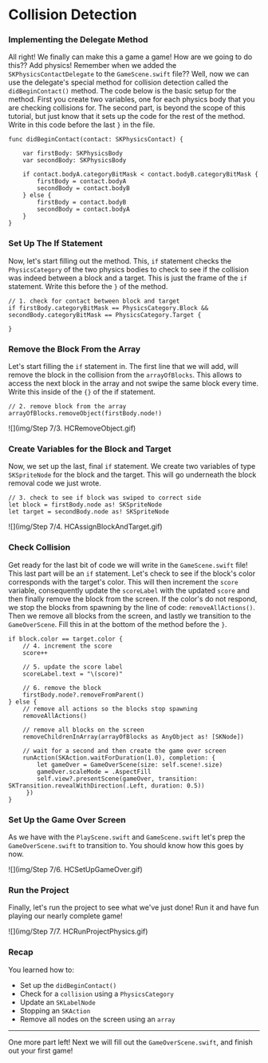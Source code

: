 # Collision Detection

### Implementing the Delegate Method

All right! We finally can make this a game a game! How are we going to do this?? Add physics! Remember when we added the `SKPhysicsContactDelegate` to the `GameScene.swift` file?? Well, now we can use the delegate's special method for collision detection called the `didBeginContact()` method. The code below is the basic setup for the method. First you create two variables, one for each physics body that you are checking collisions for. The second part, is beyond the scope of this tutorial, but just know that it sets up the code for the rest of the method. Write in this code before the last `}` in the file.

	func didBeginContact(contact: SKPhysicsContact) {
        
        var firstBody: SKPhysicsBody
        var secondBody: SKPhysicsBody
        
        if contact.bodyA.categoryBitMask < contact.bodyB.categoryBitMask {
            firstBody = contact.bodyA
            secondBody = contact.bodyB
        } else {
            firstBody = contact.bodyB
            secondBody = contact.bodyA
        }
    }

    
### Set Up The If Statement

Now, let's start filling out the method. This, `if` statement checks the `PhysicsCategory` of the two physics bodies to check to see if the collision was indeed between a block and a target. This is just the frame of the `if` statement. Write this before the `}` of the method.

	// 1. check for contact between block and target
   	if firstBody.categoryBitMask == PhysicsCategory.Block && secondBody.categoryBitMask == PhysicsCategory.Target {
            
    }

    
### Remove the Block From the Array

Let's start filling the `if` statement in. The first line that we will add, will remove the block in the collision from the `arrayOfBlocks`. This allows to access the next block in the array and not swipe the same block every time. Write this inside of the `{}` of the if statement.

	// 2. remove block from the array
    arrayOfBlocks.removeObject(firstBody.node!)
    
![](img/Step 7/3. HCRemoveObject.gif)
    
    
### Create Variables for the Block and Target

Now, we set up the last, final `if` statement. We create two variables of type `SKSpriteNode` for the block and the target. This will go underneath the block removal code we just wrote.

	// 3. check to see if block was swiped to correct side
    let block = firstBody.node as! SKSpriteNode
    let target = secondBody.node as! SKSpriteNode
    
![](img/Step 7/4. HCAssignBlockAndTarget.gif)
 
 
### Check Collision

Get ready for the last bit of code we will write in the `GameScene.swift` file! This last part will be an `if` statement. Let's check to see if the block's color corresponds with the target's color. This will then increment the `score` variable, consequently update the `scoreLabel` with the updated `score` and then finally remove the block from the screen. If the color's do not respond, we stop the blocks from spawning by the line of code: `removeAllActions()`. Then we remove all blocks from the screen, and lastly we transition to the `GameOverScene`. Fill this in at the bottom of the method before the `}`.

	if block.color == target.color {
    	// 4. increment the score
      	score++
                
     	// 5. update the score label
		scoreLabel.text = "\(score)"
                
		// 6. remove the block
		firstBody.node?.removeFromParent()
 	} else {
    	// remove all actions so the blocks stop spawning
		removeAllActions()
                
		// remove all blocks on the screen
		removeChildrenInArray(arrayOfBlocks as AnyObject as! [SKNode])
                
		// wait for a second and then create the game over screen
    	runAction(SKAction.waitForDuration(1.0), completion: {
   			let gameOver = GameOverScene(size: self.scene!.size)
			gameOver.scaleMode = .AspectFill
			self.view?.presentScene(gameOver, transition: SKTransition.revealWithDirection(.Left, duration: 0.5))
		 })
	}

	
### Set Up the Game Over Screen

As we have with the `PlayScene.swift` and `GameScene.swift` let's prep the `GameOverScene.swift` to transition to. You should know how this goes by now.

![](img/Step 7/6. HCSetUpGameOver.gif)


### Run the Project

Finally, let's run the project to see what we've just done! Run it and have fun playing our nearly complete game!

![](img/Step 7/7. HCRunProjectPhysics.gif)


### Recap

You learned how to:

* Set up the `didBeginContact()`
* Check for a `collision` using a `PhysicsCategory`
* Update an `SKLabelNode`
* Stopping an `SKAction`
* Remove all nodes on the screen using an `array`

--------------------------------------------------------------------------------

One more part left! Next we will fill out the `GameOverScene.swift`, and finish out your first game!
